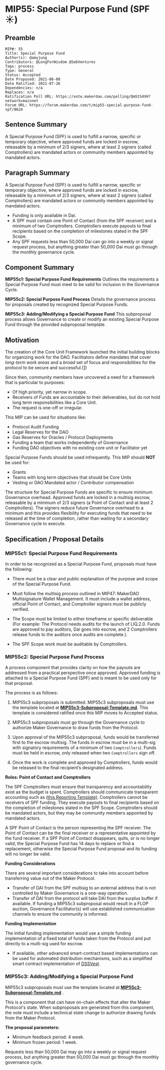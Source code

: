 # MIP55: Special Purpose Fund (SPF ☀️)

## Preamble

```
MIP#: 55
Title: Special Purpose Fund
Author(s): @amyjung
Contributors: @LongForWisdom @SebVentures
Tags: process
Type: General
Status: Accepted
Date Proposed: 2021-06-08
Date Ratified: 2021-07-26
Dependencies: n/a
Replaces: n/a  
Ratification Poll URL: https://vote.makerdao.com/polling/QmStS4VH?network=mainnet  
Forum URL: https://forum.makerdao.com/t/mip55-special-purpose-fund-spf/8624
```

## Sentence Summary

A Special Purpose Fund (SPF) is used to fulfill a narrow, specific or temporary objective, where approved funds are locked in escrow, releasable by a minimum of 2/3 signers, where at least 2 signers (called Comptrollers) are mandated actors or community members appointed by mandated actors.

## Paragraph Summary

A Special Purpose Fund (SPF) is used to fulfill a narrow, specific or temporary objective, where approved funds are locked in escrow, releasable by a minimum of 2/3 signers, where at least 2 signers (called Comptrollers) are mandated actors or community members appointed by mandated actors.

* Funding is only available in Dai.
* A SPF must contain one Point of Contact (from the SPF receiver) and a minimum of two Comptrollers. Comptrollers execute payouts to final recipients based on the completion of milestones stated in the SPF Scope.
* Any SPF requests less than 50,000 Dai can go into a weekly or signal request process, but anything greater than 50,000 Dai must go through the monthly governance cycle.

## Component Summary

**MIP55c1: Special Purpose Fund Requirements**
Outlines the requirements a Special Purpose Fund must meet to be valid for inclusion in the Governance Cycle.

**MIP55c2: Special Purpose Fund Process**
Details the governance process for proposals created by recognized Special Purpose Funds.

**MIP55c3: Adding/Modifying a Special Purpose Fund**
This subproposal process allows Governance to create or modify an existing Special Purpose Fund through the provided subproposal template.

## Motivation

The creation of the Core Unit Framework launched the initial building blocks for organizing work for the DAO. Facilitators define mandates that cover *long-term work areas* and a *broad* set of focus and responsibilities for the protocol to be secure and successful.([1](https://github.com/makerdao/mips/blob/master/MIP39/mip39.md))

Since then, community members have uncovered a need for a framework that is particular to purposes:

* Of high priority, yet narrow in scope.
* Receivers of Funds are accountable to their deliverables, but do not hold long term responsibilities like a Core Unit.
* The request is one-off or irregular.

This MIP can be used for situations like:

* Protocol Audit Funding
* Legal Reserves for the DAO
* Gas Reserves for Oracles / Protocol Deployments
* Funding a team that works independently of Governance
* Funding DAO objectives with no existing core unit or Facilitator yet

Special Purpose Funds should be used infrequently. This MIP should **NOT** be used for:

* Grants
* Teams with long term objectives that should be Core Units
* Vesting or DAO Mandated actor / Contributor compensation

The structure for Special Purpose Funds are specific to ensure minimum Governance overhead. Approved funds are locked in a multisig escrow, releasable by a minimum of 2/3 signers (a Point of Contact and at least 2 Comptrollers). The signers reduce future Governance overhead to a minimum and this provides flexibility for executing funds that need to be released at the time of completion, rather than waiting for a secondary Governance cycle to execute.

## Specification / Proposal Details

### MIP55c1: Special Purpose Fund Requirements

In order to be recognized as a Special Purpose Fund, proposals must have the following:

* There must be a clear and public explanation of the purpose and scope of the Special Purpose Fund.

* Must follow the multisig process outlined in MIP47: MakerDAO Multisignature Wallet Management. It must include a wallet address, official Point of Contact, and Comptroller signers must be publicly verified.

* The Scope must be limited to either timeframe or specific deliverable (For example: The Protocol needs audits for the launch of LIQ.2.0. Funds are approved to pay auditors, Dai goes into escrow, and 2 Comptrollers release funds to the auditors once audits are complete.).

* The SPF Scope work must be auditable by Comptrollers.

### MIP55c2: Special Purpose Fund Process

A process component that provides clarity on how the payouts are addressed from a practical perspective once approved. Approved funding is attached to a Special Purpose Fund (SPF) and is meant to be used only for that proposal.

The process is as follows:

1. MIP55c3 subproposals is submitted. MIP55c3 subproposals must use the template located at **[MIP55c3-Subproposal-Template.md](https://github.com/makerdao/mips/blob/master/MIP55/MIP55c3-Subproposal-Template.md)**. This template is considered ratified once this MIP moves to Accepted status.

2. MIP55c3 subproposals must go through the Governance cycle to authorize Maker Governance to draw funds from the Protocol.

3. Upon approval of the MIP55c3 subproposal, funds would be transferred first to the escrow multisig. The funds in escrow must be in a multi-sig with signatory requirements of a minimum of two `Comptrollers`). Funds must be held in escrow, only released when two `Comptrollers` sign off.

4. Once the work is complete and approved by Comptrollers, funds would be released to the final recipient’s designated address.

**Roles: Point of Contact and Comptrollers**

The SPF Comptrollers must ensure that transparency and accountability exist as the budget is spent. Comptrollers should communicate transparent accounting such as [(this Reporting Template)](https://docs.google.com/spreadsheets/d/1Bxb0f4K4db8bZzZSQ4NiOHLNv0cFVNeYTm77HoIlpMk/edit?usp=sharing). Comptrollers cannot be receivers of SPF funding. They execute payouts to final recipients based on the completion of milestones stated in the SPF Scope. Comptrollers should be mandated actors, but they may be community members appointed by mandated actors.

A SPF Point of Contact is the person representing the SPF receiver. The Point of Contact can be the final receiver or a representative appointed by the fund receiver. If a SPF Point of Contact disappears, quits, or is no longer valid, the Special Purpose Fund has 14 days to replace or find a replacement, otherwise the Special Purpose Fund proposal and its funding will no longer be valid.

**Funding Considerations**

There are several important considerations to take into account before transferring value out of the Maker Protocol.

* Transfer of DAI from the SPF multisig to an external address that is not controlled by Maker Governance is a one-way operation.
* Transfer of DAI from the protocol will take DAI from the surplus buffer if available. If funding a MIP55c3 subproposal would result in a FLOP auction, Governance Facilitator(s) will use established communication channels to ensure the community is informed.

**Funding Implementation**

The initial funding implementation would use a simple funding implementation of a fixed total of funds taken from the Protocol and put directly to a multi-sig used for escrow.

* If available, other advanced smart-contract based implementations can be used for automated distribution mechanisms, such as a simplified smart contract implementation of [DSSVest](https://forum.makerdao.com/t/mip-54-dssvest/8025).

### MIP55c3: Adding/Modifying a Special Purpose Fund

MIP55c3 subproposals must use the template located at **[MIP55c3-Subproposal-Template.md](https://github.com/makerdao/mips/blob/master/MIP55/MIP55c3-Subproposal-Template.md)** .

This is a component that can have on-chain effects that alter the Maker Protocol's state. When subproposals are generated from this component, the vote must include a technical state change to authorize drawing funds from the Maker Protocol.

**The proposal parameters:**

* Minimum feedback period: 4 week.
* Minimum frozen period: 1 week.

Requests less than 50,000 Dai may go into a weekly or signal request process, but anything greater than 50,000 Dai must go through the monthly governance cycle.
